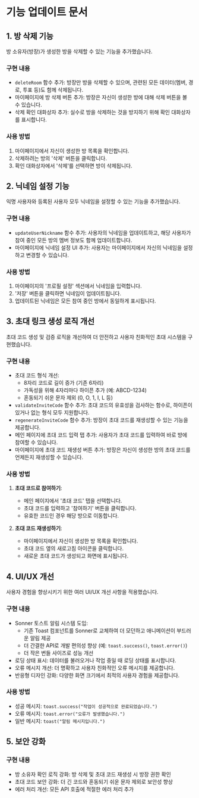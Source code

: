# 기능 업데이트 문서

## 1. 방 삭제 기능

방 소유자(방장)가 생성한 방을 삭제할 수 있는 기능을 추가했습니다.

### 구현 내용
- `deleteRoom` 함수 추가: 방장만 방을 삭제할 수 있으며, 관련된 모든 데이터(멤버, 경로, 투표 등)도 함께 삭제됩니다.
- 마이페이지에 방 삭제 버튼 추가: 방장은 자신이 생성한 방에 대해 삭제 버튼을 볼 수 있습니다.
- 삭제 확인 대화상자 추가: 실수로 방을 삭제하는 것을 방지하기 위해 확인 대화상자를 표시합니다.

### 사용 방법
1. 마이페이지에서 자신이 생성한 방 목록을 확인합니다.
2. 삭제하려는 방의 '삭제' 버튼을 클릭합니다.
3. 확인 대화상자에서 '삭제'를 선택하면 방이 삭제됩니다.

## 2. 닉네임 설정 기능

익명 사용자와 등록된 사용자 모두 닉네임을 설정할 수 있는 기능을 추가했습니다.

### 구현 내용
- `updateUserNickname` 함수 추가: 사용자의 닉네임을 업데이트하고, 해당 사용자가 참여 중인 모든 방의 멤버 정보도 함께 업데이트합니다.
- 마이페이지에 닉네임 설정 UI 추가: 사용자는 마이페이지에서 자신의 닉네임을 설정하고 변경할 수 있습니다.

### 사용 방법
1. 마이페이지의 '프로필 설정' 섹션에서 닉네임을 입력합니다.
2. '저장' 버튼을 클릭하면 닉네임이 업데이트됩니다.
3. 업데이트된 닉네임은 모든 참여 중인 방에서 동일하게 표시됩니다.

## 3. 초대 링크 생성 로직 개선

초대 코드 생성 및 검증 로직을 개선하여 더 안전하고 사용자 친화적인 초대 시스템을 구현했습니다.

### 구현 내용
- 초대 코드 형식 개선: 
  - 8자리 코드로 길이 증가 (기존 6자리)
  - 가독성을 위해 4자리마다 하이픈 추가 (예: ABCD-1234)
  - 혼동되기 쉬운 문자 제외 (0, O, 1, I, L 등)
- `validateInviteCode` 함수 추가: 초대 코드의 유효성을 검사하는 함수로, 하이픈이 있거나 없는 형식 모두 지원합니다.
- `regenerateInviteCode` 함수 추가: 방장이 초대 코드를 재생성할 수 있는 기능을 제공합니다.
- 메인 페이지에 초대 코드 입력 탭 추가: 사용자가 초대 코드를 입력하여 바로 방에 참여할 수 있습니다.
- 마이페이지에 초대 코드 재생성 버튼 추가: 방장은 자신이 생성한 방의 초대 코드를 언제든지 재생성할 수 있습니다.

### 사용 방법
1. **초대 코드로 참여하기**:
   - 메인 페이지에서 '초대 코드' 탭을 선택합니다.
   - 초대 코드를 입력하고 '참여하기' 버튼을 클릭합니다.
   - 유효한 코드인 경우 해당 방으로 이동합니다.

2. **초대 코드 재생성하기**:
   - 마이페이지에서 자신이 생성한 방 목록을 확인합니다.
   - 초대 코드 옆의 새로고침 아이콘을 클릭합니다.
   - 새로운 초대 코드가 생성되고 화면에 표시됩니다.

## 4. UI/UX 개선

사용자 경험을 향상시키기 위한 여러 UI/UX 개선 사항을 적용했습니다.

### 구현 내용
- Sonner 토스트 알림 시스템 도입: 
  - 기존 Toast 컴포넌트를 Sonner로 교체하여 더 모던하고 애니메이션이 부드러운 알림 제공
  - 더 간결한 API로 개발 편의성 향상 (예: `toast.success()`, `toast.error()`)
  - 더 작은 번들 사이즈로 성능 개선
- 로딩 상태 표시: 데이터를 불러오거나 작업 중일 때 로딩 상태를 표시합니다.
- 오류 메시지 개선: 더 명확하고 사용자 친화적인 오류 메시지를 제공합니다.
- 반응형 디자인 강화: 다양한 화면 크기에서 최적의 사용자 경험을 제공합니다.

### 사용 방법
- 성공 메시지: `toast.success("작업이 성공적으로 완료되었습니다.")`
- 오류 메시지: `toast.error("오류가 발생했습니다.")`
- 일반 메시지: `toast("알림 메시지입니다.")`

## 5. 보안 강화

### 구현 내용
- 방 소유자 확인 로직 강화: 방 삭제 및 초대 코드 재생성 시 방장 권한 확인
- 초대 코드 보안 강화: 더 긴 코드와 혼동되기 쉬운 문자 제외로 보안성 향상
- 에러 처리 개선: 모든 API 호출에 적절한 에러 처리 추가 
